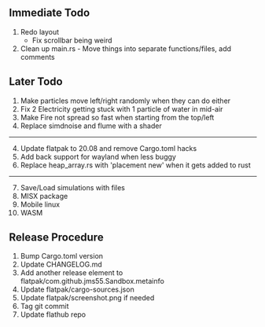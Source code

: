 ## Immediate Todo
1. Redo layout
    * Fix scrollbar being weird
2. Clean up main.rs - Move things into separate functions/files, add comments

## Later Todo
1. Make particles move left/right randomly when they can do either
2. Fix 2 Electricity getting stuck with 1 particle of water in mid-air
3. Make Fire not spread so fast when starting from the top/left
3. Replace simdnoise and flume with a shader
---
4. Update flatpak to 20.08 and remove Cargo.toml hacks
5. Add back support for wayland when less buggy
6. Replace heap_array.rs with 'placement new' when it gets added to rust
---
7. Save/Load simulations with files
8. MISX package
9. Mobile linux
10. WASM

## Release Procedure
1. Bump Cargo.toml version
2. Update CHANGELOG.md
3. Add another release element to flatpak/com.github.jms55.Sandbox.metainfo
4. Update flatpak/cargo-sources.json
5. Update flatpak/screenshot.png if needed
6. Tag git commit
7. Update flathub repo
